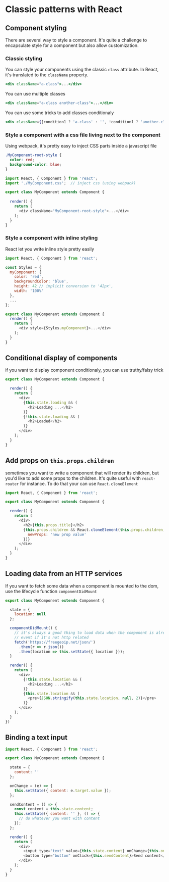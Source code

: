 # Classic patterns with React

## Component styling

There are several way to style a component. It's quite a challenge to encapsulate style for a component but also allow customization.

### Classic styling

You can style your components using the classic `class` attribute. In React, it's translated to the `className` property.

```jsx
<div className="a-class">...</div>
```

You can use multiple classes

```jsx
<div className="a-class another-class">...</div>
```

You can use some tricks to add classes conditionaly

```jsx
<div className={[condition1 ? 'a-class' : '', !condition1 ? 'another-class' : ''].join(' ')}>...</div>
```

### Style a component with a css file living next to the component

Using webpack, it's pretty easy to inject CSS parts inside a javascript file

```css
.MyComponent-root-style {
  color: red;
  background-color: blue;
}
```

```javascript
import React, { Component } from 'react';
import './MyComponent.css';  // inject css (using webpack)

export class MyComponent extends Component {
  
  render() {
    return (
      <div className="MyComponent-root-style">...</div>
    );
  }
}
```

### Style a component with inline styling

React let you write inline style pretty easily

```javascript
import React, { Component } from 'react';

const Styles = {
  myComponent: {
    color: 'red',
    backgroundColor: 'blue',
    height: 42 // implicit conversion to '42px',
    width: '100%'
  },
  ...
};

export class MyComponent extends Component {
  render() {
    return (
      <div style={Styles.myComponent}>...</div>
    );
  }
}
```

## Conditional display of components

if you want to display component conditionaly, you can use truthy/falsy trick

```javascript
export class MyComponent extends Component {

  render() {
    return (
      <div>
        {this.state.loading && (
          <h2>Loading ...</h2>
        )}
        {!this.state.loading && (
          <h2>Loaded</h2>
        )}
      </div>
    );
  }
}
```

## Add props on `this.props.children`

sometimes you want to write a component that will render its children, but you'd like to add some props to the children.
It's quite useful with `react-router` for instance. To do that your can use `React.cloneElement`

```javascript
import React, { Component } from 'react';

export class MyComponent extends Component {

  render() {
    return (
      <div>
        <h2>{this.props.title}</h2>
        {this.props.children && React.cloneElement(this.props.children, {
          newProps: 'new prop value'
        })}
      </div>
    );
  }
}
```

## Loading data from an HTTP services

If you want to fetch some data when a component is mounted to the dom, use the lifecycle function `componentDidMount`

```javascript
export class MyComponent extends Component {

  state = {
    location: null
  };

  componentDidMount() {
    // it's always a good thing to load data when the component is already monted into the DOM
    // event if it's not http related
    fetch('https://freegeoip.net/json/')
      .then(r => r.json())
      .then(location => this.setState({ location }));
  }

  render() {
    return (
      <div>
        {!this.state.location && (
          <h2>Loading ...</h2>
        )}
        {this.state.location && (
          <pre>{JSON.stringify(this.state.location, null, 2)}</pre>
        )}
      </div>
    );
  }
})
```

## Binding a text input

```javascript
import React, { Component } from 'react';

export class MyComponent extends Component {

  state = {
    content: ''
  };

  onChange = (e) => {
    this.setState({ content: e.target.value });
  };

  sendContent = () => {
    const content = this.state.content;
    this.setState({ content: '' }, () => {
      // do whatever you want with content
    });
  };

  render() {
    return (
      <div>
        <input type="text" value={this.state.content} onChange={this.onChange} />
        <button type="button" onClick={this.sendContent}>Send content</button>
      </div>
    );
  }
}
```
